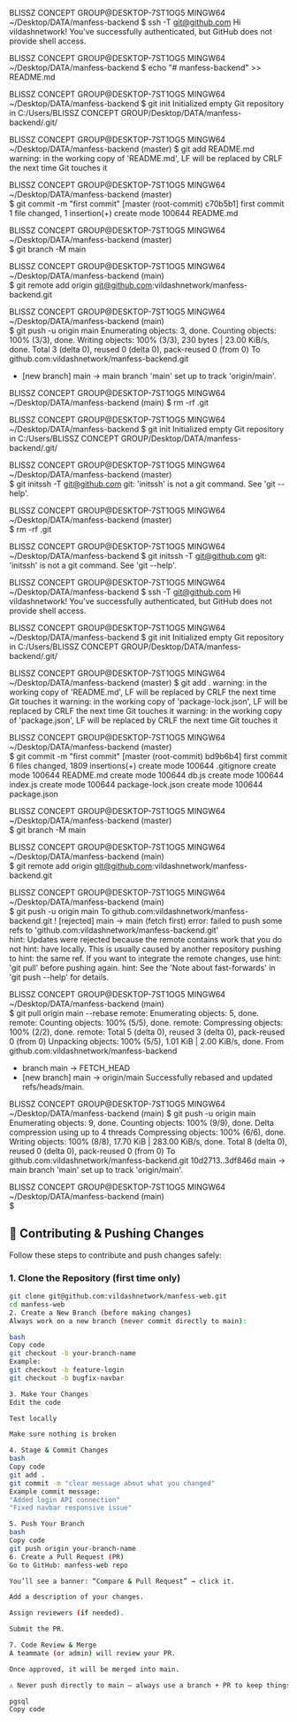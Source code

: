 
BLISSZ CONCEPT GROUP@DESKTOP-7ST1OG5 MINGW64 ~/Desktop/DATA/manfess-backend
$  ssh -T git@github.com
Hi vildashnetwork! You've successfully authenticated, but GitHub does not provide shell access.

BLISSZ CONCEPT GROUP@DESKTOP-7ST1OG5 MINGW64 ~/Desktop/DATA/manfess-backend
$ echo "# manfess-backend" >> README.md

BLISSZ CONCEPT GROUP@DESKTOP-7ST1OG5 MINGW64 ~/Desktop/DATA/manfess-backend
$ git init
Initialized empty Git repository in C:/Users/BLISSZ CONCEPT GROUP/Desktop/DATA/manfess-backend/.git/

BLISSZ CONCEPT GROUP@DESKTOP-7ST1OG5 MINGW64 ~/Desktop/DATA/manfess-backend (master)
$ git add README.md
warning: in the working copy of 'README.md', LF will be replaced by CRLF the next time Git touches it

BLISSZ CONCEPT GROUP@DESKTOP-7ST1OG5 MINGW64 ~/Desktop/DATA/manfess-backend (master)     
$ git commit -m "first commit"
[master (root-commit) c70b5b1] first commit
 1 file changed, 1 insertion(+)
 create mode 100644 README.md

BLISSZ CONCEPT GROUP@DESKTOP-7ST1OG5 MINGW64 ~/Desktop/DATA/manfess-backend (master)     
$ git branch -M main

BLISSZ CONCEPT GROUP@DESKTOP-7ST1OG5 MINGW64 ~/Desktop/DATA/manfess-backend (main)       
$ git remote add origin git@github.com:vildashnetwork/manfess-backend.git

BLISSZ CONCEPT GROUP@DESKTOP-7ST1OG5 MINGW64 ~/Desktop/DATA/manfess-backend (main)       
$ git push -u origin main
Enumerating objects: 3, done.
Counting objects: 100% (3/3), done.
Writing objects: 100% (3/3), 230 bytes | 23.00 KiB/s, done.
Total 3 (delta 0), reused 0 (delta 0), pack-reused 0 (from 0)
To github.com:vildashnetwork/manfess-backend.git
 * [new branch]      main -> main
branch 'main' set up to track 'origin/main'.

BLISSZ CONCEPT GROUP@DESKTOP-7ST1OG5 MINGW64 ~/Desktop/DATA/manfess-backend (main)
$  rm -rf .git

BLISSZ CONCEPT GROUP@DESKTOP-7ST1OG5 MINGW64 ~/Desktop/DATA/manfess-backend
$ git init
Initialized empty Git repository in C:/Users/BLISSZ CONCEPT GROUP/Desktop/DATA/manfess-backend/.git/

BLISSZ CONCEPT GROUP@DESKTOP-7ST1OG5 MINGW64 ~/Desktop/DATA/manfess-backend (master)     
$ git initssh -T git@github.com
git: 'initssh' is not a git command. See 'git --help'.

BLISSZ CONCEPT GROUP@DESKTOP-7ST1OG5 MINGW64 ~/Desktop/DATA/manfess-backend (master)     
$ rm -rf .git

BLISSZ CONCEPT GROUP@DESKTOP-7ST1OG5 MINGW64 ~/Desktop/DATA/manfess-backend
$ git initssh -T git@github.com
git: 'initssh' is not a git command. See 'git --help'.

BLISSZ CONCEPT GROUP@DESKTOP-7ST1OG5 MINGW64 ~/Desktop/DATA/manfess-backend
$ ssh -T git@github.com
Hi vildashnetwork! You've successfully authenticated, but GitHub does not provide shell access.

BLISSZ CONCEPT GROUP@DESKTOP-7ST1OG5 MINGW64 ~/Desktop/DATA/manfess-backend
$ git init
Initialized empty Git repository in C:/Users/BLISSZ CONCEPT GROUP/Desktop/DATA/manfess-backend/.git/

BLISSZ CONCEPT GROUP@DESKTOP-7ST1OG5 MINGW64 ~/Desktop/DATA/manfess-backend (master)
$ git add .
warning: in the working copy of 'README.md', LF will be replaced by CRLF the next time Git touches it
warning: in the working copy of 'package-lock.json', LF will be replaced by CRLF the next time Git touches it
warning: in the working copy of 'package.json', LF will be replaced by CRLF the next time Git touches it

BLISSZ CONCEPT GROUP@DESKTOP-7ST1OG5 MINGW64 ~/Desktop/DATA/manfess-backend (master)     
$  git commit -m "first commit"
[master (root-commit) bd9b6b4] first commit
 6 files changed, 1809 insertions(+)
 create mode 100644 .gitignore
 create mode 100644 README.md
 create mode 100644 db.js
 create mode 100644 index.js
 create mode 100644 package-lock.json
 create mode 100644 package.json

BLISSZ CONCEPT GROUP@DESKTOP-7ST1OG5 MINGW64 ~/Desktop/DATA/manfess-backend (master)     
$ git branch -M main

BLISSZ CONCEPT GROUP@DESKTOP-7ST1OG5 MINGW64 ~/Desktop/DATA/manfess-backend (main)       
$ git remote add origin git@github.com:vildashnetwork/manfess-backend.git

BLISSZ CONCEPT GROUP@DESKTOP-7ST1OG5 MINGW64 ~/Desktop/DATA/manfess-backend (main)       
$ git push -u origin main
To github.com:vildashnetwork/manfess-backend.git
 ! [rejected]        main -> main (fetch first)
error: failed to push some refs to 'github.com:vildashnetwork/manfess-backend.git'       
hint: Updates were rejected because the remote contains work that you do not
hint: have locally. This is usually caused by another repository pushing to
hint: the same ref. If you want to integrate the remote changes, use
hint: 'git pull' before pushing again.
hint: See the 'Note about fast-forwards' in 'git push --help' for details.

BLISSZ CONCEPT GROUP@DESKTOP-7ST1OG5 MINGW64 ~/Desktop/DATA/manfess-backend (main)       
$  git pull origin main --rebase
remote: Enumerating objects: 5, done.
remote: Counting objects: 100% (5/5), done.
remote: Compressing objects: 100% (2/2), done.
remote: Total 5 (delta 0), reused 3 (delta 0), pack-reused 0 (from 0)
Unpacking objects: 100% (5/5), 1.01 KiB | 2.00 KiB/s, done.
From github.com:vildashnetwork/manfess-backend
 * branch            main       -> FETCH_HEAD
 * [new branch]      main       -> origin/main
Successfully rebased and updated refs/heads/main.

BLISSZ CONCEPT GROUP@DESKTOP-7ST1OG5 MINGW64 ~/Desktop/DATA/manfess-backend (main)
$ git push -u origin main
Enumerating objects: 9, done.
Counting objects: 100% (9/9), done.
Delta compression using up to 4 threads
Compressing objects: 100% (6/6), done.
Writing objects: 100% (8/8), 17.70 KiB | 283.00 KiB/s, done.
Total 8 (delta 0), reused 0 (delta 0), pack-reused 0 (from 0)
To github.com:vildashnetwork/manfess-backend.git
   10d2713..3df846d  main -> main
branch 'main' set up to track 'origin/main'.

BLISSZ CONCEPT GROUP@DESKTOP-7ST1OG5 MINGW64 ~/Desktop/DATA/manfess-backend (main)       
$




## 🚀 Contributing & Pushing Changes

Follow these steps to contribute and push changes safely:

### 1. Clone the Repository (first time only)
```bash
git clone git@github.com:vildashnetwork/manfess-web.git
cd manfess-web
2. Create a New Branch (before making changes)
Always work on a new branch (never commit directly to main):

bash
Copy code
git checkout -b your-branch-name
Example:
git checkout -b feature-login
git checkout -b bugfix-navbar

3. Make Your Changes
Edit the code

Test locally

Make sure nothing is broken

4. Stage & Commit Changes
bash
Copy code
git add .
git commit -m "clear message about what you changed"
Example commit message:
"Added login API connection"
"Fixed navbar responsive issue"

5. Push Your Branch
bash
Copy code
git push origin your-branch-name
6. Create a Pull Request (PR)
Go to GitHub: manfess-web repo

You’ll see a banner: “Compare & Pull Request” → click it.

Add a description of your changes.

Assign reviewers (if needed).

Submit the PR.

7. Code Review & Merge
A teammate (or admin) will review your PR.

Once approved, it will be merged into main.

⚠️ Never push directly to main — always use a branch + PR to keep things clean.

pgsql
Copy code
